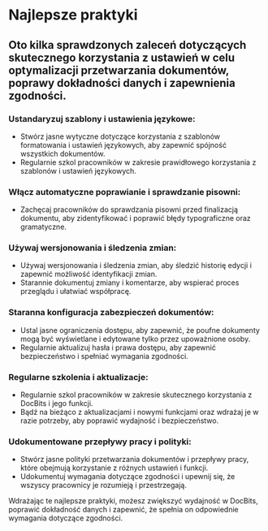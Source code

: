 # Najlepsze praktyki

## Oto kilka sprawdzonych zaleceń dotyczących skutecznego korzystania z ustawień w celu optymalizacji przetwarzania dokumentów, poprawy dokładności danych i zapewnienia zgodności.

### Ustandaryzuj szablony i ustawienia językowe:

* Stwórz jasne wytyczne dotyczące korzystania z szablonów formatowania i ustawień językowych, aby zapewnić spójność wszystkich dokumentów.
* Regularnie szkol pracowników w zakresie prawidłowego korzystania z szablonów i ustawień językowych.

### Włącz automatyczne poprawianie i sprawdzanie pisowni:

* Zachęcaj pracowników do sprawdzania pisowni przed finalizacją dokumentu, aby zidentyfikować i poprawić błędy typograficzne oraz gramatyczne.

### Używaj wersjonowania i śledzenia zmian:

* Używaj wersjonowania i śledzenia zmian, aby śledzić historię edycji i zapewnić możliwość identyfikacji zmian.
* Starannie dokumentuj zmiany i komentarze, aby wspierać proces przeglądu i ułatwiać współpracę.&#x20;

### Staranna konfiguracja zabezpieczeń dokumentów:

* Ustal jasne ograniczenia dostępu, aby zapewnić, że poufne dokumenty mogą być wyświetlane i edytowane tylko przez upoważnione osoby.
* Regularnie aktualizuj hasła i prawa dostępu, aby zapewnić bezpieczeństwo i spełniać wymagania zgodności.

### Regularne szkolenia i aktualizacje:

* Regularnie szkol pracowników w zakresie skutecznego korzystania z DocBits i jego funkcji.
* Bądź na bieżąco z aktualizacjami i nowymi funkcjami oraz wdrażaj je w razie potrzeby, aby poprawić wydajność i bezpieczeństwo.

### Udokumentowane przepływy pracy i polityki:

* Stwórz jasne polityki przetwarzania dokumentów i przepływy pracy, które obejmują korzystanie z różnych ustawień i funkcji.
* Udokumentuj wymagania dotyczące zgodności i upewnij się, że wszyscy pracownicy je rozumieją i przestrzegają.

  
Wdrażając te najlepsze praktyki, możesz zwiększyć wydajność w DocBits, poprawić dokładność danych i zapewnić, że spełnia on odpowiednie wymagania dotyczące zgodności.